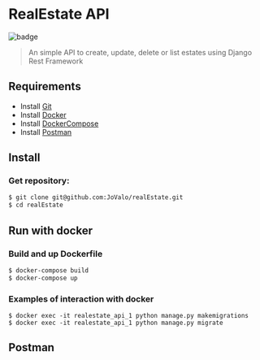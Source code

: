 # RealEstate API
![badge](https://img.shields.io/badge/version-1.0.0-green.svg)

> An simple API to create, update, delete or list estates using Django Rest Framework

## Requirements
- Install [Git](https://git-scm.com/downloads)
- Install [Docker](https://www.docker.com/get-started)
- Install [DockerCompose](https://docs.docker.com/compose/install/)
- Install [Postman](https://www.postman.com/downloads/)

## Install
### Get repository:
``` bash
$ git clone git@github.com:JoValo/realEstate.git
$ cd realEstate
```
## Run with docker
### Build and up Dockerfile
``` bash
$ docker-compose build
$ docker-compose up
```

### Examples of interaction with docker
``` $bash
$ docker exec -it realestate_api_1 python manage.py makemigrations
$ docker exec -it realestate_api_1 python manage.py migrate
```

## Postman